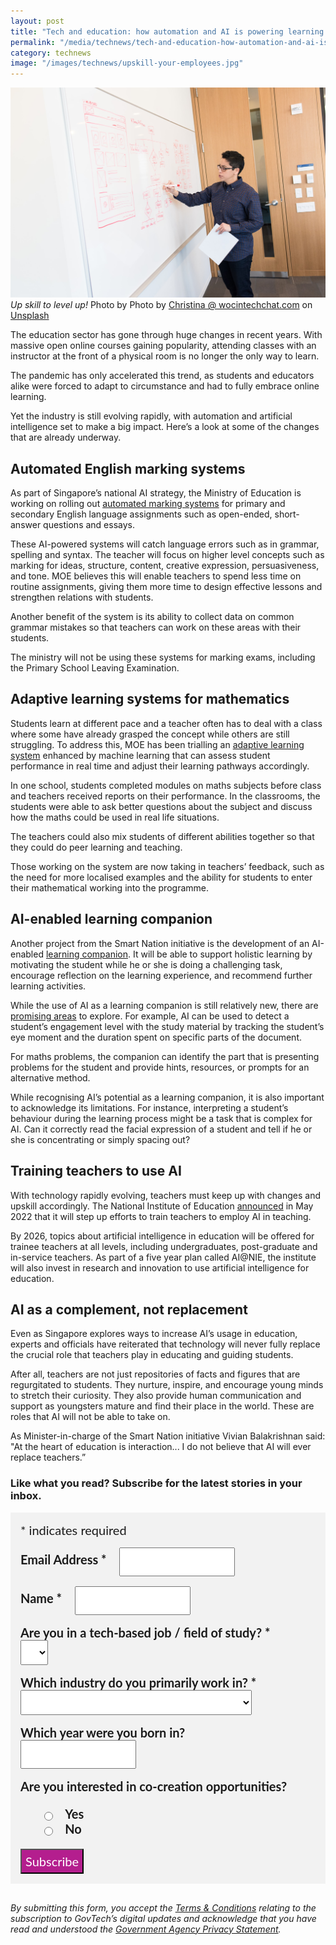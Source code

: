```yaml
---
layout: post
title: "Tech and education: how automation and AI is powering learning in Singapore"
permalink: "/media/technews/tech-and-education-how-automation-and-ai-is-powering-learning-in-singapore"
category: technews
image: "/images/technews/upskill-your-employees.jpg"
---
```


![Tech and education](/images/technews/tech-and-education.jpg)
*Up skill to level up!* Photo by Photo by <a href="https://unsplash.com/@wocintechchat?utm_source=unsplash&utm_medium=referral&utm_content=creditCopyText">Christina @ wocintechchat.com</a> on <a href="https://unsplash.com/photos/4T-02pK0jUg?utm_source=unsplash&utm_medium=referral&utm_content=creditCopyText">Unsplash</a>
  
  

The education sector has gone through huge changes in recent years. With massive open online courses gaining popularity, attending classes with an instructor at the front of a physical room is no longer the only way to learn. 

The pandemic has only accelerated this trend, as students and educators alike were forced to adapt to circumstance and had to fully embrace online learning. 

Yet the industry is still evolving rapidly, with automation and artificial intelligence set to make a big impact. Here’s a look at some of the changes that are already underway. 

## Automated English marking systems
As part of Singapore’s national AI strategy, the Ministry of Education is working on rolling out [automated marking systems](https://www.snec.com.sg/news/academic-medicine/singapores-artificial-intelligence-strategy-applying-ai-to-help-not-replace-people) for primary and secondary English language assignments such as open-ended, short-answer questions and essays.

These AI-powered systems will catch language errors such as in grammar, spelling and syntax. The teacher will focus on higher level concepts such as marking for ideas, structure, content, creative expression, persuasiveness, and tone. MOE believes this will enable teachers to spend less time on routine assignments, giving them more time to design effective lessons and strengthen relations with students. 

Another benefit of the system is its ability to collect data on common grammar mistakes so that teachers can work on these areas with their students. 

The ministry will not be using these systems for marking exams, including the Primary School Leaving Examination.

## Adaptive learning systems for mathematics
Students learn at different pace and a teacher often has to deal with a class where some have already grasped the concept while others are still struggling. To address this, MOE has been trialling an [adaptive learning system](https://www.moe.gov.sg/-/media/files/publications/contact-mar20.ashx) enhanced by machine learning that can assess student performance in real time and adjust their learning pathways accordingly. 

In one school, students completed modules on maths subjects before class and teachers received reports on their performance. In the classrooms, the students were able to ask better questions about the subject and discuss how the maths could be used in real life situations. 

The teachers could also mix students of different abilities together so that they could do peer learning and teaching. 

Those working on the system are now taking in teachers’ feedback, such as the need for more localised examples and the ability for students to enter their mathematical working into the programme. 

## AI-enabled learning companion
Another project from the Smart Nation initiative is the development of an AI-enabled [learning companion](https://www.smartnation.gov.sg/files/publications/national-ai-strategy.pdf). It will be able to support holistic learning by motivating the student while he or she is doing a challenging task, encourage reflection on the learning experience, and recommend further learning activities.

While the use of AI as a learning companion is still relatively new, there are [promising areas](https://www.todayonline.com/commentary/why-ai-can-better-help-students-as-learning-buddy-not-teacher) to explore. For example, AI can be used to detect a student’s engagement level with the study material by tracking the student’s eye moment and the duration spent on specific parts of the document. 

For maths problems, the companion can identify the part that is presenting problems for the student and provide hints, resources, or prompts for an alternative method. 

While recognising AI’s potential as a learning companion, it is also important to acknowledge its limitations. For instance, interpreting a student’s behaviour during the learning process might be a task that is complex for AI. Can it correctly read the facial expression of a student and tell if he or she is concentrating or simply spacing out? 

## Training teachers to use AI 
With technology rapidly evolving, teachers must keep up with changes and upskill accordingly. The National Institute of Education [announced](https://www.straitstimes.com/singapore/parenting-education/nie-to-train-teachers-in-using-ai-in-classroom-invest-in-research) in May 2022 that it will step up efforts to train teachers to employ AI in teaching. 

By 2026, topics about artificial intelligence in education will be offered for trainee teachers at all levels, including undergraduates, post-graduate and in-service teachers. As part of a five year plan called AI@NIE, the institute will also invest in research and innovation to use artificial intelligence for education.

## AI as a complement, not replacement
Even as Singapore explores ways to increase AI’s usage in education, experts and officials have reiterated that technology will never fully replace the crucial role that teachers play in educating and guiding students. 

After all, teachers are not just repositories of facts and figures that are regurgitated to students. They nurture, inspire, and encourage young minds to stretch their curiosity. They also provide human communication and support as youngsters mature and find their place in the world. These are roles that AI will not be able to take on. 

As Minister-in-charge of the Smart Nation initiative Vivian Balakrishnan said: "At the heart of education is interaction... I do not believe that AI will ever replace teachers.” 




### **Like what you read? Subscribe for the latest stories in your inbox.**

<!-- Begin Mailchimp Signup Form -->
<link href="//cdn-images.mailchimp.com/embedcode/classic-10_7.css" rel="stylesheet" type="text/css">
<style type="text/css">
#mc_embed_signup {
	background: #f2f2f2; 
	clear: left; 
	font: 20px Lato,sans-serif;
	margin-bottom: 16px;
	padding: 16px;
	display: inline-block;
}
#mc_embed_signup .indicates-required {
        margin-bottom: 16px;
}
#mc_embed_signup .mc-field-group {
        margin-bottom: 16px;
	margin-right: 16px;
	width: inherit;
}
ul, li{
    list-style:none;
    list-style-type:none;
}
label {
        font-weight: bold;
	margin-bottom: 16px;
	margin-right: 16px;
}
input {
        height: 40px;
}
select {
        height: 40px;
}
option {
        font:20px Lato,sans-serif;
	height: 40px;
}
input[type='radio'] {
  height: 14px;
  width: 14px;
  vertical-align: middle;
  margin-right: 14px;
  margin-left: 4px;
}
#mc_embed_signup .button {
        background-color: #B41E8E;
	font:20px Lato,sans-serif;
        color: #ffffff;
}
#mc_embed_signup form {
    padding: 0;
}	
</style>
<div id="mc_embed_signup">
<form action="https://tech.us16.list-manage.com/subscribe/post?u=9326ff42459737140a6baa881&amp;id=8b7e185878" method="post" id="mc-embedded-subscribe-form" name="mc-embedded-subscribe-form" class="validate" target="_blank" novalidate>
    <div id="mc_embed_signup_scroll">
	
<div class="indicates-required">
	<span class="asterisk">*</span> indicates required
</div>
<div class="mc-field-group">
	<label for="mce-EMAIL"
	       >Email Address  <span class="asterisk">*</span>
</label>
	<input 
	       type="email" 
	       value="" 
	       name="EMAIL" 
	       class="required email" 
	       id="mce-EMAIL"
	/>
</div>
<div class="mc-field-group">
	<label for="mce-FNAME"
	       >Name  <span class="asterisk">*</span>
</label>
	<input 
	       type="text" 
	       value="" 
	       name="FNAME" 
	       class="required" 
	       id="mce-FNAME"
	/>
</div>
<div class="mc-field-group">
	<label for="mce-TECH"
	       >Are you in a tech-based job / field of study?  
	       <span class="asterisk">*</span>
</label>
	<select name="TECH" class="required" id="mce-TECH">
	<option value=""></option>
	<option value="Yes">Yes</option>
	<option value="No">No</option>
</select>
</div>
<div class="mc-field-group">
	<label for="mce-INDUSTRY"
	       >Which industry do you primarily work in?  <span class="asterisk">*</span>
</label>
	<select name="INDUSTRY" class="required" id="mce-INDUSTRY">
	<option value=""></option>
	<option value="Manufacturing - Energy &amp; Chemicals">Manufacturing - Energy &amp; Chemicals</option>
<option value="Manufacturing - Precision Engineering">Manufacturing - Precision Engineering</option>
<option value="Manufacturing - Marine &amp; Offshore">Manufacturing - Marine &amp; Offshore</option>
<option value="Manufacturing - Aerospace">Manufacturing - Aerospace</option>
<option value="Manufacturing - Electronics">Manufacturing - Electronics</option>
<option value="Built Environment - Construction &amp; Architecture">Built Environment - Construction &amp; Architecture</option>
<option value="Built Environment - Real Estate">Built Environment - Real Estate</option>
<option value="Built Environment - Cleaning">Built Environment - Cleaning</option>
<option value="Built Environment - Security">Built Environment - Security</option>
<option value="Trade &amp; Connectivity - Logistics">Trade &amp; Connectivity - Logistics</option>
<option value="Trade &amp; Connectivity - Transportation">Trade &amp; Connectivity - Transportation</option>
<option value="Trade &amp; Connectivity - Wholesale Trade">Trade &amp; Connectivity - Wholesale Trade</option>
<option value="Essential Services - Healthcare">Essential Services - Healthcare</option>
<option value="Essential Services - Education">Essential Services - Education</option>
<option value="Professional Services - Professional &amp; Consulting Services">Professional Services - Professional &amp; Consulting Services</option>
<option value="Professional Services - Financial Services">Professional Services - Financial Services</option>
<option value="Professional Services - Infocomm, Technology &amp; Media">Professional Services - Infocomm, Technology &amp; Media</option>
<option value="Lifestyle - Food &amp; Beverage">Lifestyle - Food &amp; Beverage</option>
<option value="Lifestyle - Retail">Lifestyle - Retail</option>
<option value="Lifestyle - Hotels &amp; Tourism">Lifestyle - Hotels &amp; Tourism</option>
<option value="Lifestyle - Food Manufacturing">Lifestyle - Food Manufacturing</option>
<option value="Government">Government</option>
<option value="Other Industry">Other Industry</option>
<option value="Not Applicable">Not Applicable</option>
	</select>
</div>
<div class="mc-field-group size1of2">
	<label for="mce-BIRTHYEAR">Which year were you born in? </label>
	<input type="number" name="BIRTHYEAR" class="" value="" id="mce-BIRTHYEAR">
	<span id="mce-BIRTHYEAR-HELPERTEXT" class="helper_text"></span>
</div>
<div class="mc-field-group input-group">
    <strong>Are you interested in co-creation opportunities? </strong>
    <ul><li>
    <input type="radio" value="1" name="group[59]" id="mce-group[59]-59-0">
    <label for="mce-group[59]-59-0">Yes</label>
</li>
<li>
    <input type="radio" value="2" name="group[59]" id="mce-group[59]-59-1">
    <label for="mce-group[59]-59-1">No</label>
</li>
</ul>
    <span id="mce-group[59]-HELPERTEXT" class="helper_text"></span>
</div>	    
	<div id="mce-responses" class="clear">
		<div class="response" id="mce-error-response" style="display:none"></div>
		<div class="response" id="mce-success-response" style="display:none"></div>
	</div>    <!-- real people should not fill this in and expect good things - do not remove this or risk form bot signups-->
    <div style="position: absolute; left: -5000px; font:20px Lato,sans-serif;" aria-hidden="true"><input type="text" name="b_9326ff42459737140a6baa881_8b7e185878" tabindex="-1" value=""></div>
    <div class="clear"><input type="submit" value="Subscribe" name="subscribe" id="mc-embedded-subscribe" class="button"></div>
    </div> 
</form>
</div>
<!--End mc_embed_signup-->

*By submitting this form, you accept the [Terms & Conditions](https://www.tech.gov.sg/files/GovTech-Subscription-Terms-Conditions-2021.pdf) relating to the subscription to GovTech’s digital updates and acknowledge that you have read and understood the [Government Agency Privacy Statement](https://www.tech.gov.sg/privacy/).*

